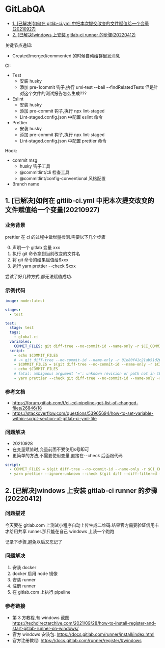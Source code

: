 # GitLabQA

- [1. [已解决]如何在 gitlib-ci.yml 中把本次提交改变的文件赋值给一个变量(20210927)](#已解决1如何在-gitlib-ciyml-中把本次提交改变的文件赋值给一个变量20210927)
- [2. [已解决]windows 上安装 gitlab-ci runner 的步骤(20220412)](#已解决2-windows-上安装-gitlab-ci-runner-的步骤20220412)

关键节点通知:

- Created/merged/commented 的时候自动给群里发消息

CI:

- Test
  - 安装 husky
  - 添加 pre-1commit 钩子,执行 umi-test --bail --findRelatedTests 但是针对这个文件的测试报告怎么生成???
- Eslint
  - 安装 husky
  - 添加 pre-commit 钩子,执行 npx lint-staged
  - Lint-staged.config.json 中配置 eslint 命令
- Prettier
  - 安装 husky
  - 添加 pre-commit 钩子,执行 npx lint-staged
  - Lint-staged.config.json 中配置 prettier 命令

Hook:

- commit msg
  - husky 钩子工具
  - @commitlint/cli 检查工具
  - @commitlint/config-conventional 风格配置
- Branch name

## 1. [已解决]如何在 gitlib-ci.yml 中把本次提交改变的文件赋值给一个变量(20210927)

### 业务背景

prettier 在 ci 的过程中做增量检测.需要以下几个步骤

0. 声明一个 gitlab 变量 xxx
1. 执行 git 命令拿到当前改变的文件名
2. 将 git 命令的结果赋值给$xxx
3. 运行 yarn prettier --check $xxx

尝试了好几种方式,都无法赋值成功.

### 示例代码

```yaml
image: node:latest

stages:
  - test

test:
  stage: test
  tags:
    - global-ci
  variables:
    COMMIT_FILES: git diff-tree --no-commit-id --name-only -r $CI_COMMIT_SHA
  script:
    - echo $COMMIT_FILES
    # -> git diff-tree --no-commit-id --name-only -r 01e80f41c21ab51d26b98988fbdb9fffae2f69bf
    - $COMMIT_FILES = $(git diff-tree --no-commit-id --name-only -r $CI_COMMIT_SHA)
    - echo $COMMIT_FILES
    # fatal: ambiguous argument '=': unknown revision or path not in the working tree.
    - yarn prettier --check git diff-tree --no-commit-id --name-only -r $CI_COMMIT_SHA
```

### 参考文档

- https://forum.gitlab.com/t/ci-cd-pipeline-get-list-of-changed-files/26846/18
- https://stackoverflow.com/questions/53965694/how-to-set-variable-within-script-section-of-gitlab-ci-yml-file

### 问题解决

- 20210928
- 在变量赋值时,变量前面不要使用`$`号即可
- 更简单的方法,不需要使用变量,直接在--check 后面跟代码

```yaml
script:
  - COMMIT_FILES = $(git diff-tree --no-commit-id --name-only -r $CI_COMMIT_SHA)
  - yarn prettier --ignore-unknown --check $(git diff --diff-filter=d --no-commit-id --name-only -r $CI_COMMIT_BEFORE_SHA HEAD)
```

## 2. [已解决]windows 上安装 gitlab-ci runner 的步骤(20220412)

### 问题描述

今天要在 gitlab.com 上测试小程序自动上传生成二维码.结果官方需要验证信用卡才给用共享 runner.那只能在自己 windows 上装一个跑跑

记录下步骤,避免以后又忘记了

### 问题解决

1. 安装 docker
2. docker 启用 node 镜像
3. 安装 runner
4. 注册 runner
5. 在 gitlab.com 上执行 pipeline

### 参考链接

- 第 3 方教程,有 windows 截图: https://techdirectarchive.com/2021/09/28/how-to-install-register-and-start-gitlab-runner-on-windows/
- 官方 windows 安装包: https://docs.gitlab.com/runner/install/index.html
- 官方注册教程: https://docs.gitlab.com/runner/register/#windows
